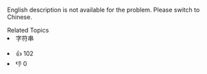 English description is not available for the problem. Please switch to Chinese.<div><div>Related Topics</div><div><li>字符串</li></div></div><br><div><li>👍 102</li><li>👎 0</li></div>